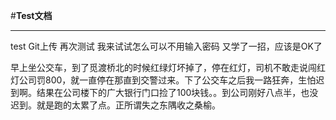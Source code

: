 #**Test文档**
* * *
test Git上传
再次测试
我来试试怎么可以不用输入密码
又学了一招，应该是OK了

早上坐公交车，到了觅渡桥北的时候红绿灯坏掉了，停在红灯，司机不敢走说闯红灯公司罚800，就一直停在那直到交警过来。下了公交车之后我一路狂奔，生怕迟到啊。结果在公司楼下的广大银行门口捡了100块钱。。到公司刚好八点半，也没迟到。就是跑的太累了点。正所谓失之东隅收之桑榆。